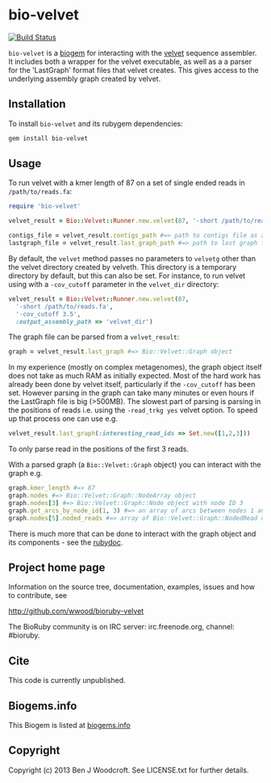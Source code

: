 # bio-velvet

[![Build Status](https://secure.travis-ci.org/wwood/bioruby-velvet.png)](http://travis-ci.org/wwood/bioruby-velvet)

```bio-velvet``` is a [biogem](biogems.info) for interacting with the [velvet](http://www.ebi.ac.uk/~zerbino/velvet/) sequence assembler. It includes both a wrapper for the velvet executable, as well as a a parser for the 'LastGraph' format files that velvet creates. This gives access to the underlying assembly graph created by velvet.

## Installation
To install ```bio-velvet``` and its rubygem dependencies:

```sh
gem install bio-velvet
```

## Usage

To run velvet with a kmer length of 87 on a set of single ended reads in ```/path/to/reads.fa```:
```ruby
require 'bio-velvet'

velvet_result = Bio::Velvet::Runner.new.velvet(87, '-short /path/to/reads.fa') #=> Bio::Velvet::Result object

contigs_file = velvet_result.contigs_path #=> path to contigs file as a String
lastgraph_file = velvet_result.last_graph_path #=> path to last graph file as a String
```

By default, the ```velvet``` method passes no parameters to ```velvetg``` other than the velvet directory created by velveth. This directory is a temporary directory by default, but this can also be set. For instance, to run velvet using with a ```-cov_cutoff``` parameter in the ```velvet_dir``` directory:
```ruby
velvet_result = Bio::Velvet::Runner.new.velvet(87,
  '-short /path/to/reads.fa',
  '-cov_cutoff 3.5', 
  :output_assembly_path => 'velvet_dir')
```

The graph file can be parsed from a ```velvet_result```:
```ruby
graph = velvet_result.last_graph #=> Bio::Velvet::Graph object
```
In my experience (mostly on complex metagenomes), the graph object itself does not take as much RAM as initially expected. Most of the hard work has already been done by velvet itself, particularly if the ```-cov_cutoff``` has been set. However parsing in the graph can take many minutes or even hours if the LastGraph file is big (>500MB). The slowest part of parsing is parsing in the positions of reads i.e. using the ```-read_trkg yes``` velvet option. To speed up that process one can use e.g.
```ruby
velvet_result.last_graph(:interesting_read_ids => Set.new([1,2,3]))
``` 
To only parse read in the positions of the first 3 reads.

With a parsed graph (a ```Bio::Velvet::Graph``` object) you can interact with the graph e.g.
```ruby
graph.kmer_length #=> 87
graph.nodes #=> Bio::Velvet::Graph::NodeArray object
graph.nodes[3] #=> Bio::Velvet::Graph::Node object with node ID 3
graph.get_arcs_by_node_id(1, 3) #=> an array of arcs between nodes 1 and 3 (Bio::Velvet::Graph::Arc objects)
graph.nodes[5].noded_reads #=> array of Bio::Velvet::Graph::NodedRead objects, for read tracking
```
There is much more that can be done to interact with the graph object and its components - see the [rubydoc](http://rubydoc.info/gems/bio-velvet/Bio/Velvet/Graph).

## Project home page

Information on the source tree, documentation, examples, issues and
how to contribute, see

  http://github.com/wwood/bioruby-velvet

The BioRuby community is on IRC server: irc.freenode.org, channel: #bioruby.

## Cite

This code is currently unpublished.

## Biogems.info

This Biogem is listed at [biogems.info](http://biogems.info/index.html#bio-velvet)

## Copyright

Copyright (c) 2013 Ben J Woodcroft. See LICENSE.txt for further details.

